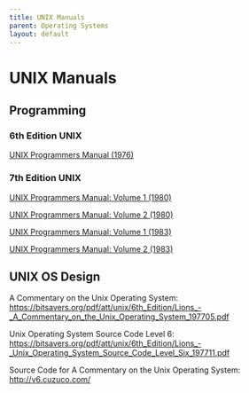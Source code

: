 ```yaml
---
title: UNIX Manuals
parent: Operating Systems
layout: default
---
```


# UNIX Manuals

## Programming

### 6th Edition UNIX
[UNIX Programmers Manual (1976)](https://bitsavers.org/pdf/att/unix/6th_Edition/UNIX_Programmers_Manual_197601.pdf)

### 7th Edition UNIX
[UNIX Programmers Manual: Volume 1 (1980)](https://bitsavers.org/pdf/att/unix/7th_Edition/UNIX_Programmers_Manual_Seventh_Edition_January_1979_Volume_1_SRI_Reprint_June_1980.pdf)

[UNIX Programmers Manual: Volume 2 (1980)](https://bitsavers.org/pdf/att/unix/7th_Edition/UNIX_Programmers_Manual_Seventh_Edition_January_1979_Volume_2A_SRI_Reprint_June_1980.pdf)

[UNIX Programmers Manual: Volume 1 (1983)](https://bitsavers.org/pdf/att/unix/7th_Edition/UNIX_Programmers_Manual_Seventh_Edition_Vol_1_1983.pdf)

[UNIX Programmers Manual: Volume 2 (1983)](https://bitsavers.org/pdf/att/unix/7th_Edition/UNIX_Programmers_Manual_Seventh_Edition_Vol_2_1983.pdf)



## UNIX OS Design

A Commentary on the Unix Operating System: https://bitsavers.org/pdf/att/unix/6th_Edition/Lions_-_A_Commentary_on_the_Unix_Operating_System_197705.pdf

Unix Operating System Source Code Level 6: https://bitsavers.org/pdf/att/unix/6th_Edition/Lions_-_Unix_Operating_System_Source_Code_Level_Six_197711.pdf

Source Code for A Commentary on the Unix Operating System: http://v6.cuzuco.com/